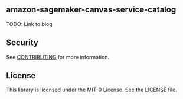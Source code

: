 ## amazon-sagemaker-canvas-service-catalog

TODO: Link to blog 

## Security

See [CONTRIBUTING](CONTRIBUTING.md#security-issue-notifications) for more information.

## License

This library is licensed under the MIT-0 License. See the LICENSE file.

